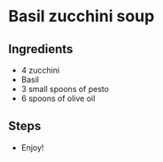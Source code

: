
# Basil zucchini soup

## Ingredients 

- 4 zucchini
- Basil
- 3 small spoons of pesto
- 6 spoons of olive oil


## Steps
- Enjoy!
